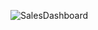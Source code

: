 ![SalesDashboard](https://github.com/sethisamarth/Sales_Report/assets/90337565/1be409ea-2442-4edb-a0d4-68987eb2ce9d)
